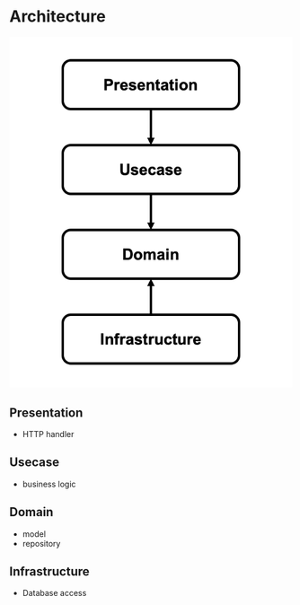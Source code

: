 # Architecture

![architecture](architecture.png)  

## Presentation

- HTTP handler

## Usecase

- business logic

## Domain

- model
- repository

## Infrastructure

- Database access